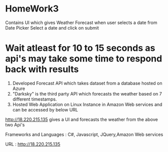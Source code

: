 # HomeWork3

Contains UI which gives Weather Forecast when user selects a date from Date Picker
Select a date and click on submit

# Wait atleast for 10 to 15 seconds as api's may take some time to respond back with results

1) Developed Forecast API which takes dataset from a database hosted on Azure
2) "Darksky" is the third party API which forecasts the weather based on 7 different timestamps.
3) Hosted Web Application on Linux Instance in Amazon Web services and can be accessed by below URL

http://18.220.215.135 gives a UI and forecasts the weather from the above two Api's

Frameworks and Languages : C#, Javascript, JQuery,Amazon Web services

URL : http://18.220.215.135


